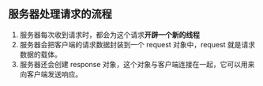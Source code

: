 ## 服务器处理请求的流程
1. 服务器每次收到请求时，都会为这个请求**开辟一个新的线程**
2. 服务器会把客户端的请求数据封装到一个 request 对象中，request 就是请求数据的载体。
3. 服务器还会创建 response 对象，这个对象与客户端连接在一起，它可以用来向客户端发送响应。